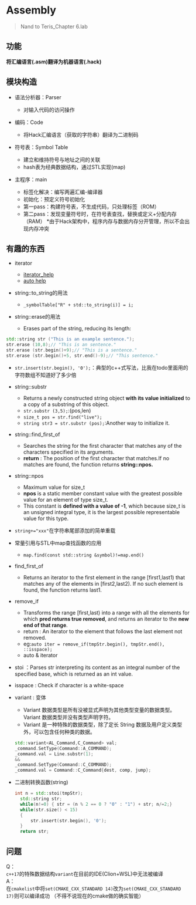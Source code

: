# Assembly
>Nand to Teris_Chapter 6.lab

## 功能
**将汇编语言(.asm)翻译为机器语言(.hack)**

## 模块构造
- 语法分析器：Parser
  - 对输入代码的访问操作

- 编码：Code
    - 将Hack汇编语言（获取的字符串）翻译为二进制码

- 符号表：Symbol Table
    - 建立和维持符号与地址之间的关联
    - hash表为经典数据结构，通过STL实现(map)

- 主程序：main
    - 标签化解决：编写两遍汇编-编译器
    - 初始化：预定义符号初始化
    - 第一pass：构建符号表，不生成代码，只处理标签（ROM）
    - 第二pass：发现变量符号时，在符号表查找，替换或定义+分配内存（RAM）
    *由于Hack架构中，程序内存与数据内存分开管理，所以不会出现内存冲突


## 有趣的东西
- iterator
    - [iterator_help](https://blog.csdn.net/weixin_44737923/article/details/104838288)
    - [auto help](https://blog.csdn.net/weixin_44737923/article/details/105597049)


- string::to_string的用法  
    - `_symbolTable["R" + std::to_string(i)] = i;`


- string::erase的用法
    - Erases part of the string, reducing its length:
```cpp
std::string str ("This is an example sentence.");
str.erase (10,8);// "This is an sentence."
str.erase (str.begin()+9);// "This is a sentence."
str.erase (str.begin()+5, str.end()-9);// "This sentence."
```

- `str.insert(str.begin(), '0');`：典型的c++式写法，比我在todo里面用的字符数组不知道好了多少倍
  

- string::substr
    - Returns a newly constructed string object **with its value initialized** to a copy of a substring of this object.
    - `str.substr (3,5);`:(pos,len)
    - `size_t pos = str.find("live");`
    - `string str3 = str.substr (pos);`:Another way to initialize it.  

- string::find_first_of
    - Searches the string for the first character that matches any of the characters specified in its arguments.
    - **return** : The position of the first character that matches.If no matches are found, the function returns **string::npos.**

- string::npos
    - Maximum value for size_t
    - **npos** is a static member constant value with the greatest possible value for an element of type size_t.
    - This constant is **defined with a value of -1**, which because size_t is an unsigned integral type, it is the largest possible representable value for this type.

- `string+="xxx"`在字符串尾部添加的简单重载


- 常量引用与STL中map查找函数的应用  
    - `map.find(const std::string &symbol)!=map.end()`  

- find_first_of
    - Returns an iterator to the first element in the range [first1,last1) that matches any of the elements in [first2,last2). If no such element is found, the function returns last1.  

- remove_if
    - Transforms the range [first,last) into a range with all the elements for which **pred returns true removed**, and returns an iterator to the **new end of that range**.
    - return : An iterator to the element that follows the last element not removed.
    - eg:`auto iter = remove_if(tmpStr.begin(), tmpStr.end(), ::isspace);`
    * auto & iterator   

- stoi ：Parses str interpreting its content as an integral number of the specified base, which is returned as an int value.  

- isspace : Check if character is a white-space  

- variant : 变体
    - Variant 数据类型是所有没被显式声明为其他类型变量的数据类型。Variant 数据类型并没有类型声明字符。
    - Variant 是一种特殊的数据类型，除了定长 String 数据及用户定义类型外，可以包含任何种类的数据。
  ```cpp
  std::variant<AL_Command,C_Command> val;
  _command.SetType(Command::A_COMMAND);
  _command.val = Line.substr(1);
  &&
  _command.SetType(Command::C_COMMAND);
  _command.val = Command::C_Command{dest, comp, jump};
  ```

- 二进制转换函数(string)
  ```cpp
  int n = std::stoi(tmpStr);
    std::string str;
    while(n!=0) { str = (n % 2 == 0 ? "0" : "1") + str; n/=2;}
    while(str.size() < 15)
    {
        str.insert(str.begin(), '0');
    }
    return str;
  ```
## 问题

Q：   
`c++17`的特殊数据结构`variant`在目前的IDE(Clion+WSL)中无法被编译   
A：   
在`cmakelist`中将`set(CMAKE_CXX_STANDARD 14)`改为`set(CMAKE_CXX_STANDARD 17)`则可以编译成功
（不得不说现在的cmake做的确实智能）

